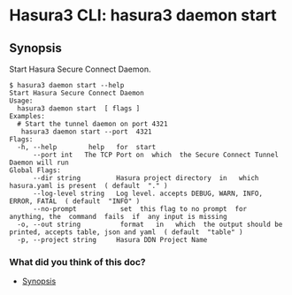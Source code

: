 # Hasura3 CLI: hasura3 daemon start

## Synopsis​

Start Hasura Secure Connect Daemon.

```
$ hasura3 daemon start --help
Start Hasura Secure Connect Daemon
Usage:
  hasura3 daemon start  [ flags ]
Examples:
  # Start the tunnel daemon on port 4321
   hasura3 daemon start --port  4321
Flags:
  -h, --help        help   for  start
      --port int   The TCP Port on  which  the Secure Connect Tunnel Daemon will run
Global Flags:
      --dir string         Hasura project directory  in   which  hasura.yaml is present  ( default  "." )
      --log-level string   Log level. accepts DEBUG, WARN, INFO, ERROR, FATAL  ( default  "INFO" )
      --no-prompt           set  this flag to no prompt  for  anything, the  command  fails  if  any input is missing
  -o, --out string          format   in   which  the output should be printed, accepts table, json and yaml  ( default  "table" )
  -p, --project string     Hasura DDN Project Name
```

### What did you think of this doc?

- [ Synopsis ](https://hasura.io/docs/3.0/cli/commands/daemon-start/#synopsis)
